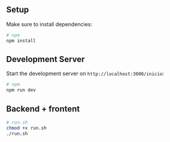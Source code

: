 ## Setup
Make sure to install dependencies:

```bash
# npm
npm install
```

## Development Server
Start the development server on `http://localhost:3000/inicio`:

```bash
# npm
npm run dev
```

## Backend + frontent
```bash
# run.sh
chmod +x run.sh
./run.sh
```